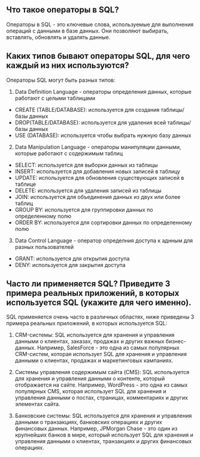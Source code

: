 ## Что такое операторы в SQL?

Операторы в SQL - это ключевые слова, используемые для выполнения операций с данными в базе данных. Они позволяют выбирать, вставлять, обновлять и удалять данные.

## Каких типов бывают операторы SQL, для чего каждый из них используются?

Операторы SQL могут быть разных типов:
1. Data Definition Language - операторы определения данных, которые работают с целыми таблицами
- CREATE (TABLE/DATABASE): используется для создания таблицы/базы данных
- DROP(TABLE/DATABASE): используется для удаления всей таблицы/базы данных
- USE (DATABASE): используется чтобы выбрать нужную базу данных
2. Data Manipulation Language - операторы манипуляции данными, которые работают с содержимым таблиц
- SELECT: используется для выборки данных из таблицы
- INSERT: используется для добавления новых записей в таблицу
- UPDATE: используется для обновления существующих записей в таблице
- DELETE: используется для удаления записей из таблицы
- JOIN: используется для объединения данных из двух или более таблиц
- GROUP BY: используется для группировки данных по определенному полю
- ORDER BY: используется для сортировки данных по определенному полю
3. Data Control Language - оператор определния доступа к аднным для разных пользователей
- GRANT: используется для открытия доступа
- DENY: используется для закрытия доступа

## Часто ли применяется SQL? Приведите 3 примера реальных приложений, в которых используется SQL (укажите для чего именно).

SQL применяется очень часто в различных областях, ниже приведены 3 примера реальных приложений, в которых используется SQL:

1. CRM-системы: SQL используется для хранения и управления данными о клиентах, заказах, продажах и других важных бизнес-данных. Например, SalesForce - это одна из самых популярных CRM-систем, которая использует SQL для хранения и управления данными о клиентах, продажах и маркетинговых кампаниях.

2. Системы управления содержимым сайта (CMS): SQL используется для хранения и управления данными о контенте, который отображается на сайте. Например, WordPress - это одна из самых популярных CMS, которая использует SQL для хранения и управления данными о постах, страницах, комментариях и других элементах сайта.

3. Банковские системы: SQL используется для хранения и управления данными о транзакциях, банковских операциях и других финансовых данных. Например, JPMorgan Chase - это один из крупнейших банков в мире, который использует SQL для хранения и управления данными о клиентах, транзакциях и других финансовых операциях.